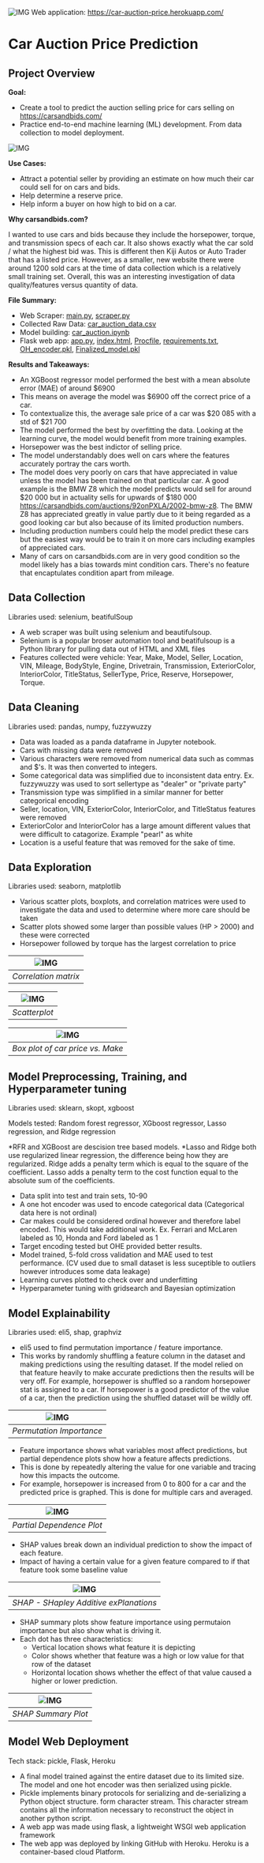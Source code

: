 ![IMG](demo/banner.png)
Web application: https://car-auction-price.herokuapp.com/

# Car Auction Price Prediction

## Project Overview 

**Goal:**
* Create a tool to predict the auction selling price for cars selling on https://carsandbids.com/
* Practice end-to-end machine learning (ML) development. From data collection to model deployment.

![IMG](demo/example1.gif)

**Use Cases:**
* Attract a potential seller by providing an estimate on how much their car could sell for on cars and bids.
* Help determine a reserve price.
* Help inform a buyer on how high to bid on a car.

**Why carsandbids.com?**

I wanted to use cars and bids because they include the horsepower, torque, and transmission specs of each car. It also shows exactly what the car sold / what the highest bid was. This is different then Kiji Autos or Auto Trader that has a listed price. However, as a smaller, new website there were around 1200 sold cars at the time of data collection which is a relatively small training set. Overall, this was an interesting investigation of data quality/features versus quantity of data. 

**File Summary:**
* Web Scraper: [main.py](/main.py), [scraper.py](/scraper.py)
* Collected Raw Data: [car_auction_data.csv](/car_auction_data.csv)
* Model building: [car_auction.ipynb](/car_auction.ipynb)
* Flask web app: [app.py](/app.py), [index.html](/templates/index.html), [Procfile](//Procfile), [requirements.txt](/requirements.txt), [OH_encoder.pkl](/OH_encoder.pkl), [Finalized_model.pkl](/Finalized_model.pkl)


**Results and Takeaways:** 
* An XGBoost regressor model performed the best with a mean absolute error (MAE) of around $6900
* This means on average the model was $6900 off the correct price of a car.
* To contextualize this, the average sale price of a car was $20 085 with a std of $21 700
* The model performed the best by overfitting the data. Looking at the learning curve, the model would benefit from more training examples.
* Horsepower was the best indictor of selling price.
* The model understandably does well on cars where the features accurately portray the cars worth.
* The model does very poorly on cars that have appreciated in value unless the model has been trained on that particular car. A good example is the BMW Z8 which the model predicts would sell for around $20 000 but in actuality sells for upwards of $180 000 https://carsandbids.com/auctions/92onPXLA/2002-bmw-z8. The BMW Z8 has appreciated greatly in value partly due to it being regarded as a good looking car but also because of its limited production numbers. 
* Including production numbers could help the model predict these cars but the easiest way would be to train it on more cars including examples of appreciated cars.
* Many of cars on carsandbids.com are in very good condition so the model likely has a bias towards mint condition cars. There's no feature that encaptulates condition apart from mileage. 

## Data Collection 
Libraries used: selenium, beatifulSoup

* A web scraper was built using selenium and beautifulsoup. 
* Selenium is a popular broser automation tool and beatifulsoup is a Python library for pulling data out of HTML and XML files
* Features collected were vehicle: Year, Make, Model,	Seller,	Location,	VIN, Mileage, BodyStyle, Engine, Drivetrain, Transmission, ExteriorColor, InteriorColor,	TitleStatus, SellerType, Price,	Reserve, Horsepower, Torque.

## Data Cleaning
Libraries used: pandas, numpy, fuzzywuzzy

* Data was loaded as a panda dataframe in Jupyter notebook.
* Cars with missing data were removed
* Various characters were removed from numerical data such as commas and $'s. It was then converted to integers. 
* Some categorical data was simplified due to inconsistent data entry. Ex. fuzzywuzzy was used to sort sellertype as "dealer" or "private party" 
* Transmission type was simplified in a similar manner for better categorical encoding 
* Seller, location, VIN, ExteriorColor, InteriorColor, and TitleStatus features were removed
* ExteriorColor and InteriorColor has a large amount different values that were difficult to catagorize. Example "pearl" as white
* Location is a useful feature that was removed for the sake of time. 

## Data Exploration 
Libraries used: seaborn, matplotlib
* Various scatter plots, boxplots, and correlation matrices were used to investigate the data and used to determine where more care should be taken
* Scatter plots showed some larger than possible values (HP > 2000) and these were corrected 
* Horsepower followed by torque has the largest correlation to price

| ![IMG](demo/corrmat.PNG) |
|:--:| 
| *Correlation matrix* |

| ![IMG](demo/scatterplots.png) |
|:--:| 
| *Scatterplot* |

| ![IMG](demo/makeboxplot.png) |
|:--:| 
| *Box plot of car price vs. Make* |

## Model Preprocessing, Training, and Hyperparameter tuning
Libraries used: sklearn, skopt, xgboost

Models tested: Random forest regressor, XGboost regressor, Lasso regression, and Ridge regression

*RFR and XGBoost are descision tree based models. 
*Lasso and Ridge both use regularized linear regression, the difference being how they are regularized. Ridge adds a penalty term which is equal to the square of the coefficient. Lasso adds a penalty term to the cost function equal to the absolute sum of the coefficients.

* Data split into test and train sets, 10-90
* A one hot encoder was used to encode categorical data (Categorical data here is not ordinal)
* Car makes could be considered ordinal however and therefore label encoded. This would take additional work. Ex. Ferrari and McLaren labeled as 10, Honda and Ford labeled as 1
* Target encoding tested but OHE provided better results.
* Model trained, 5-fold cross validation and MAE used to test performance. (CV used due to small dataset is less suceptible to outliers however introduces some data leakage)
* Learning curves plotted to check over and underfitting 
* Hyperparameter tuning with gridsearch and Bayesian optimization

## Model Explainability
Libraries used: eli5, shap, graphviz

* eli5 used to find permutation importance / feature importance. 
* This works by randomly shuffling a feature column in the dataset and making predictions using the resulting dataset. If the model relied on that feature heavily to make accurate predictions then the results will be very off. For example, horsepower is shuffled so a random horsepower stat is assigned to a car. If horsepower is a good predictor of the value of a car, then the prediction using the shuffled dataset will be wildly off.  

| ![IMG](demo/permutationimportance.png) |
|:--:| 
| *Permutation Importance* |

* Feature importance shows what variables most affect predictions, but partial dependence plots show how a feature affects predictions.
*  This is done by repeatedly altering the value for one variable and tracing how this impacts the outcome.
* For example, horsepower is increased from 0 to 800 for a car and the predicted price is graphed. This is done for multiple cars and averaged. 

| ![IMG](demo/pdp.png) |
|:--:| 
| *Partial Dependence Plot* |

* SHAP values break down an individual prediction to show the impact of each feature. 
* Impact of having a certain value for a given feature compared to if that feature took some baseline value 

| ![IMG](demo/SHAP.png) |
|:--:| 
| *SHAP - SHapley Additive exPlanations* |

* SHAP summary plots show feature importance using permutaion importance but also show what is driving it. 
* Each dot has three characteristics:
  * Vertical location shows what feature it is depicting
  * Color shows whether that feature was a high or low value for that row of the dataset
  * Horizontal location shows whether the effect of that value caused a higher or lower prediction.

| ![IMG](demo/SHAPsummaryplot.png) |
|:--:| 
| *SHAP Summary Plot* |


## Model Web Deployment
Tech stack: pickle, Flask, Heroku

* A final model trained against the entire dataset due to its limited size. The model and one hot encoder was then serialized using pickle. 
* Pickle implements binary protocols for serializing and de-serializing a Python object structure. form character stream. This character stream contains all the information necessary to reconstruct the object in another python script.
* A web app was made using flask, a lightweight WSGI web application framework 
* The web app was deployed by linking GitHub with Heroku. Heroku is a container-based cloud Platform. 



